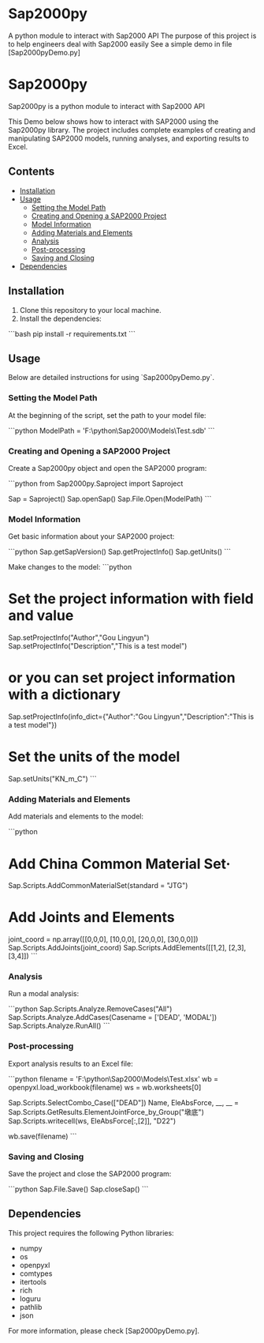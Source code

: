 # Sap2000py
A python module to interact with Sap2000 API
The purpose of this project is to help engineers deal with Sap2000 easily
See a simple demo in file [Sap2000pyDemo.py]
# Sap2000py

Sap2000py is a python module to interact with Sap2000 API

This Demo below shows how to interact with SAP2000 using the Sap2000py library. The project includes complete examples of creating and manipulating SAP2000 models, running analyses, and exporting results to Excel.

## Contents

- [Installation](#installation)
- [Usage](#usage)
  - [Setting the Model Path](#setting-the-model-path)
  - [Creating and Opening a SAP2000 Project](#creating-and-opening-a-sap2000-project)
  - [Model Information](#model-information)
  - [Adding Materials and Elements](#adding-materials-and-elements)
  - [Analysis](#analysis)
  - [Post-processing](#post-processing)
  - [Saving and Closing](#saving-and-closing)
- [Dependencies](#dependencies)

## Installation

1. Clone this repository to your local machine.
2. Install the dependencies:

\`\`\`bash
pip install -r requirements.txt
\`\`\`

## Usage

Below are detailed instructions for using \`Sap2000pyDemo.py\`.

### Setting the Model Path

At the beginning of the script, set the path to your model file:

\`\`\`python
ModelPath = 'F:\\python\\Sap2000\\Models\\Test.sdb'
\`\`\`

### Creating and Opening a SAP2000 Project

Create a Sap2000py object and open the SAP2000 program:

\`\`\`python
from Sap2000py.Saproject import Saproject

Sap = Saproject()
Sap.openSap()
Sap.File.Open(ModelPath)
\`\`\`

### Model Information

Get basic information about your SAP2000 project:

\`\`\`python
Sap.getSapVersion()
Sap.getProjectInfo()
Sap.getUnits()
\`\`\`

Make changes to the model:
\`\`\`python
# Set the project information with field and value
Sap.setProjectInfo("Author","Gou Lingyun")
Sap.setProjectInfo("Description","This is a test model")
# or you can set project information with a dictionary
Sap.setProjectInfo(info_dict={"Author":"Gou Lingyun","Description":"This is a test model"}) 
# Set the units of the model
Sap.setUnits("KN_m_C")
\`\`\`

### Adding Materials and Elements

Add materials and elements to the model:

\`\`\`python
# Add China Common Material Set·
Sap.Scripts.AddCommonMaterialSet(standard = "JTG")

# Add Joints and Elements
joint_coord = np.array([[0,0,0], [10,0,0], [20,0,0], [30,0,0]])
Sap.Scripts.AddJoints(joint_coord)
Sap.Scripts.AddElements([[1,2], [2,3], [3,4]])
\`\`\`

### Analysis

Run a modal analysis:

\`\`\`python
Sap.Scripts.Analyze.RemoveCases("All")
Sap.Scripts.Analyze.AddCases(Casename = ['DEAD', 'MODAL'])
Sap.Scripts.Analyze.RunAll()
\`\`\`

### Post-processing

Export analysis results to an Excel file:

\`\`\`python
filename = 'F:\\python\\Sap2000\\Models\\Test.xlsx'
wb = openpyxl.load_workbook(filename)
ws = wb.worksheets[0]

Sap.Scripts.SelectCombo_Case(["DEAD"])
Name, EleAbsForce, __, __ = Sap.Scripts.GetResults.ElementJointForce_by_Group("墩底")
Sap.Scripts.writecell(ws, EleAbsForce[:,[2]], "D22")

wb.save(filename)
\`\`\`

### Saving and Closing

Save the project and close the SAP2000 program:

\`\`\`python
Sap.File.Save()
Sap.closeSap()
\`\`\`

## Dependencies

This project requires the following Python libraries:

- numpy
- os
- openpyxl
- comtypes
- itertools
- rich
- loguru
- pathlib
- json

For more information, please check [Sap2000pyDemo.py].